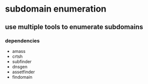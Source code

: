 # subdomain enumeration

## use multiple tools to enumerate subdomains

### dependencies


- amass
- crtsh
- subfinder
- dnsgen
- assetfinder
- findomain